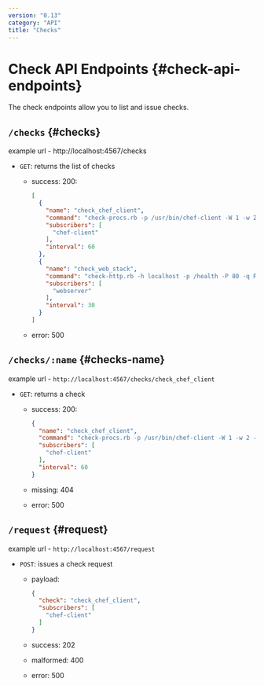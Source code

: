 ```yaml
---
version: "0.13"
category: "API"
title: "Checks"
---
```


# Check API Endpoints {#check-api-endpoints}

The check endpoints allow you to list and issue checks.

## `/checks` {#checks}

example url - http://localhost:4567/checks

* `GET`: returns the list of checks

  - success: 200:

    ~~~ json
    [
      {
        "name": "check_chef_client",
        "command": "check-procs.rb -p /usr/bin/chef-client -W 1 -w 2 -c 3",
        "subscribers": [
          "chef-client"
        ],
        "interval": 60
      },
      {
        "name": "check_web_stack",
        "command": "check-http.rb -h localhost -p /health -P 80 -q Passed -t 30",
        "subscribers": [
          "webserver"
        ],
        "interval": 30
      }
    ]
    ~~~

  - error: 500

## `/checks/:name` {#checks-name}

example url - `http://localhost:4567/checks/check_chef_client`

* `GET`: returns a check

  - success: 200:

    ~~~ json
    {
      "name": "check_chef_client",
      "command": "check-procs.rb -p /usr/bin/chef-client -W 1 -w 2 -c 3",
      "subscribers": [
        "chef-client"
      ],
      "interval": 60
    }
    ~~~

  - missing: 404

  - error: 500

## `/request` {#request}

example url - `http://localhost:4567/request`

* `POST`: issues a check request

  - payload:

    ~~~ json
    {
      "check": "check_chef_client",
      "subscribers": [
        "chef-client"
      ]
    }
    ~~~

  - success: 202

  - malformed: 400

  - error: 500
